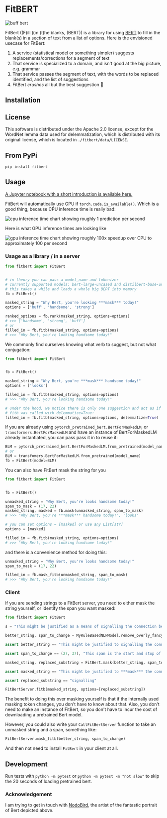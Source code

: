 # FitBERT

![buff bert](img/fitbert.png)

FitBert ((F)ill (i)n (t)he blanks, (BERT)) is a library for using [BERT](https://arxiv.org/abs/1810.04805) to fill in the blank(s) in a section of text from a list of options. Here is the envisioned usecase for FitBert:

1. A service (statistical model or something simpler) suggests replacements/corrections for a segment of text
2. That service is specialized to a domain, and isn't good at the big picture, e.g. grammar
3. That service passes the segment of text, with the words to be replaced identified, and the list of suggestions
4. FitBert _crushes_ all but the best suggestion :muscle:

## Installation

## License

This software is distributed under the Apache 2.0 license, except for the WordNet lemma data used for delemmatization, which is distributed with its original license, which is located in `./fitbert/data/LICENSE`.

## From PyPi

`pip install fitbert`

## Usage

[A Jupyter notebook with a short introduction is available here.](https://colab.research.google.com/drive/1WrYzy9l_arpnTlhCCKViiilPe4WKZJjq)

FitBert will automatically use GPU if `torch.cuda.is_available()`. Which is a good thing, because CPU inference time is really bad:

![cpu inference time chart showing roughly 1 prediction per second](https://imgur.com/3u1U9P8.png)

Here is what GPU inference times are looking like

![gpu inference time chart showing roughly 100x speedup over CPU to approximately 100 per second](https://imgur.com/aEUmJXn.png)

### Usage as a library / in a server

```python
from fitbert import FitBert


# in theory you can pass a model_name and tokenizer
# currently supported models: bert-large-uncased and distilbert-base-uncased
# this takes a while and loads a whole big BERT into memory
fb = FitBert()

masked_string = "Why Bert, you're looking ***mask*** today!"
options = ['buff', 'handsome', 'strong']

ranked_options = fb.rank(masked_string, options=options)
# >>> ['handsome', 'strong', 'buff']
# or
filled_in = fb.fitb(masked_string, options=options)
# >>> "Why Bert, you're looking handsome today!"
```

We commonly find ourselves knowing what verb to suggest, but not what conjugation:

```python
from fitbert import FitBert


fb = FitBert()

masked_string = "Why Bert, you're ***mask*** handsome today!"
options = ['looks']

filled_in = fb.fitb(masked_string, options=options)
# >>> "Why Bert, you're looking handsome today!"

# under the hood, we notice there is only one suggestion and act as if
# fitb was called with delemmatize=True:
filled_in = fb.fitb(masked_string, options=options, delemmatize=True)
```

If you are already using `pytorch_pretrained_bert.BertForMaskedLM`, or `transformers.BertForMaskedLM` and have an instance of BertForMaskedLM already instantiated, you can pass pass it in to reuse it:

```python
BLM = pytorch_pretrained_bert.BertForMaskedLM.from_pretrained(model_name)
# or
BLM = transfomers.BertForMaskedLM.from_pretrained(model_name)
fb = FitBert(model=BLM)
```

You can also have FitBert mask the string for you

```python
from fitbert import FitBert


fb = FitBert()

unmasked_string = "Why Bert, you're looks handsome today!"
span_to_mask = (17, 22)
masked_string, masked = fb.mask(unmasked_string, span_to_mask)
# >>> "Why Bert, you're ***mask*** handsome today!", 'looks'

# you can set options = [masked] or use any List[str]
options = [masked]

filled_in = fb.fitb(masked_string, options=options)
# >>> "Why Bert, you're looking handsome today!"
```

and there is a convenience method for doing this:

```python
unmasked_string = "Why Bert, you're looks handsome today!"
span_to_mask = (17, 22)

filled_in = fb.mask_fitb(unmasked_string, span_to_mask)
# >>> "Why Bert, you're looking handsome today!"
```

### Client

If you are sending strings to a FitBert server, you need to either mask the string yourself, or identify the span you want masked:

```python
from fitbert import FitBert

s = "This might be justified as a means of signalling the connection between drunken driving and fatal accidents."

better_string, span_to_change = MyRuleBasedNLPModel.remove_overly_fancy_language(s)

assert better_string == "This might be justified to signalling the connection between drunken driving and fatal accidents.", "Notice 'as a means of' became 'to', but we didn't re-conjuagte signalling, or fix the spelling mistake"

assert span_to_change == (27, 37), "This span is the start and stop of the characters for the substring 'signalling'."

masked_string, replaced_substring = FitBert.mask(better_string, span_to_change)

assert masked_string == "This might be justified to ***mask*** the connection between drunken driving and fatal accidents."

assert replaced_substring == "signalling"

FitBertServer.fitb(masked_string, options=[replaced_substring])
```

The benefit to doing this over masking yourself is that if the internally used masking token changes, you don't have to know about that. Also, you don't need to make an instance of FitBert, so you don't have to incur the cost of downloading a pretrained Bert model.

However, you could also write your `CallFitBertServer` function to take an unmasked string and a span, something like:

```python
FitBertServer.mask_fitb(better_string, span_to_change)
```

And then not need to install `FitBert` in your client at all.

## Development

Run tests with `python -m pytest` or `python -m pytest -m "not slow"` to skip the 20 seconds of loading pretrained bert.

### Acknowledgement

I am trying to get in touch with [NodoBird](https://drawception.com/player/546330/nodo-bird/), the artist of the fantastic portrait of Bert depicted above.
